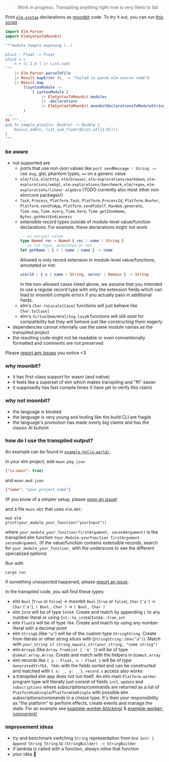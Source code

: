 > Work in progress. Transpiling anything right now is very likely to fail

Print [`elm-syntax`](https://dark.elm.dmy.fr/packages/stil4m/elm-syntax/latest/) declarations as [moonbit](https://docs.moonbitlang.com/en/latest/index.html) code.
To try it out, you can
run [this script](https://github.com/lue-bird/elm-syntax-to-moonbit/tree/main/node-elm-to-moonbit).

```elm
import Elm.Parser
import ElmSyntaxToMoonbit

"""module Sample exposing (..)

plus2 : Float -> Float
plus2 n =
    n + ([ 2.0 ] |> List.sum)
"""
    |> Elm.Parser.parseToFile
    |> Result.mapError (\_ -> "failed to parse elm source code")
    |> Result.map
        (\syntaxModule ->
            [ syntaxModule ]
                |> ElmSyntaxToMoonbit.modules
                |> .declarations
                |> ElmSyntaxToMoonbit.moonbitDeclarationsToModuleString
        )
-->
Ok """...
pub fn sample_plus2(n: Double) -> Double {
    basics_add(n, list_sum_float(@list.of([2.0])))
}
"""
```

### be aware

- not supported are
    - ports that use non-json values like `port sendMessage : String -> Cmd msg`, glsl, phantom types, `==` on a generic value
    - `elm/file`, `elm/http`, `elm/browser`, `elm-explorations/markdown`, `elm-explorations/webgl`, `elm-explorations/benchmark`, `elm/regex`, `elm-explorations/linear-algebra` (TODO currently also most other non elm/core packages!)
    - `Task`, `Process`, `Platform.Task`, `Platform.ProcessId`, `Platform.Router`, `Platform.sendToApp`, `Platform.sendToSelf`, `Random.generate`, `Time.now`, `Time.every`, `Time.here`, `Time.getZoneName`, `Bytes.getHostEndianness`
    - extensible record types outside of module-level value/function declarations. For example, these declarations might not work:
        ```elm
        -- in variant value
        type Named rec = Named { rec | name : String }
        -- in let type, annotated or not
        let getName : { r | name : name } -> name
        ```
        Allowed is only record extension in module-level value/functions, annotated or not:
        ```elm
        userId : { u | name : String, server : Domain } -> String
        ```
        In the non-allowed cases listed above, we assume that you intended to use a regular record type with only the extension fields which can lead to moonbit compile errors if you actually pass in additional fields.
    - elm's `Char.toLocale[Case]` functions will just behave like `Char.to[Case]`
    - elm's `VirtualDom/Html/Svg.lazyN` functions will still exist for compatibility but they will behave just like constructing them eagerly
- dependencies cannot internally use the same module names as the transpiled project
- the resulting code might not be readable or even conventionally formatted and comments are not preserved

Please [report any issues](https://github.com/lue-bird/elm-syntax-to-moonbit/issues/new) you notice <3

### why moonbit?

- it has first-class support for wasm (and native)
- it feels like a superset of elm which makes transpiling and "ffi" easier
- it supposedly has fast compile times (I have yet to verify this claim)

### why not moonbit?

- the language is bloated
- the language is very young and tooling like the build CLI are fragile
- the language's promotion has made overly big claims and has the classic AI bullshit

### how do I use the transpiled output?

An example can be found in [`example-hello-world/`](https://github.com/lue-bird/elm-syntax-to-moonbit/tree/main/example-hello-world).

In your elm project, add `moon.pkg.json`
```json
{"is-main": true}
```
and `moon.mod.json`
```json
{"name": "your_project_name"}
```
(If you know of a simpler setup, please [open an issue](https://github.com/lue-bird/elm-syntax-to-moonbit/issues/new))

and a file `main.mbt` that uses `elm.mbt`:

```moonbit
mod elm
print(your_module_your_function("yourInput"))
```

where `your_module_your_function(firstArgument, secondArgument)` is the transpiled elm function `Your.Module.yourFunction firstArgument secondArgument`. (If the value/function contains extensible records, search for `your_module_your_function_` with the underscore to see the different specialized options)

Run with
```bash
cargo run
```

If something unexpected happened,
please [report an issue](https://github.com/lue-bird/elm-syntax-to-moonbit/issues/new).

In the transpiled code, you will find these types:

- elm `Bool` (`True` or `False`) → moonbit `Bool` (`true` or `false`), `Char` (`'a'`) → `Char` (`'a'`), `( Bool, Char )` → `( Bool, Char )`
- elm `Int`s will be of type `Int64`. Create and match by appending `L` to any number literal or using `Int::to_int64`/`Int64::from_int`
- elm `Float`s will be of type `f64`. Create and match by using any number literal with a decimal point
- elm `String`s (like `"a"`) will be of the custom type `StringString`.
  Create from literals or other string slices with (`StringString::One("a")`). Match with `your_string if string_equals_str(your_string, "some string")`
- elm `Array`s (like `Array.fromList [ 'a' ]`) will be of type `@immut.array.Array`.
  Create and match with the helpers in `@immut.array`
- elm records like `{ y : Float, x : Float }` will be of type `GeneratedXY<f64, f64>` with the fields sorted and can be constructed and matched with `{ x: _, y: _ }`. `record.x` access also works
- a transpiled elm app does not run itself.
  An elm main `Platform.worker` program type will literally just consist of fields `init`, `update` and `subscriptions` where
  subscriptions/commands are returned as a list of `PlatformSubSingle`/`PlatformCmdSingle` with possible elm subscriptions/commands in a choice type.
  It's then your responsibility as "the platform" to perform effects, create events and manage the state. For an example see [example-worker-blocking/](https://github.com/lue-bird/elm-syntax-to-moonbit/tree/main/example-worker-blocking) & [example-worker-concurrent/](https://github.com/lue-bird/elm-syntax-to-moonbit/tree/main/example-worker-concurrent)

### improvement ideas

- try and benchmark switching `String` representation from `One &str | Append String String` to `(StringBuilder) -> StringBuilder`
- if lambda is called with a function, always inline that function
- your idea 👀
